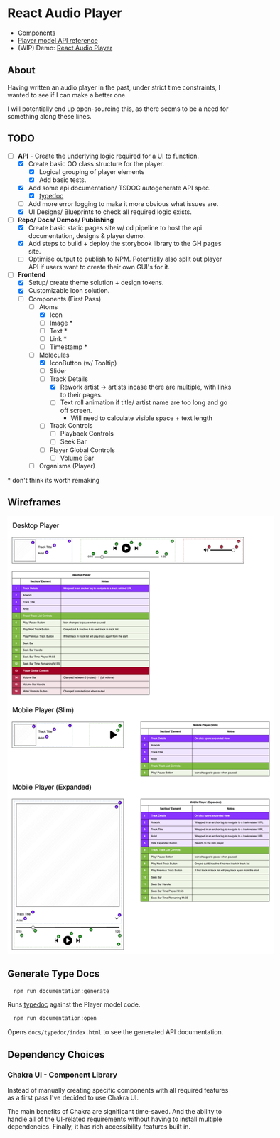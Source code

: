 # React Audio Player

- [Components](https://jonnypickard.github.io/react-audio-player/storybook/?path=/docs/react-audio-player-overview-links--docs)
- [Player model API reference](https://jonnypickard.github.io/react-audio-player/typedoc/index.html)
- (WIP) Demo: [React Audio Player](https://jonnypickard.github.io/react-audio-player)

## About

Having written an audio player in the past, under strict time constraints, I wanted to see if I can make a better one.

I will potentially end up open-sourcing this, as there seems to be a need for something along these lines.

## TODO

- [ ] **API** - Create the underlying logic required for a UI to function.
  - [x] Create basic OO class structure for the player.
    - [x] Logical grouping of player elements
    - [x] Add basic tests.
  - [x] Add some api documentation/ TSDOC autogenerate API spec.
    - [x] [typedoc](https://typedoc.org/)
  - [ ] Add more error logging to make it more obvious what issues are.
  - [x] UI Designs/ Blueprints to check all required logic exists.
- [ ] **Repo/ Docs/ Demos/ Publishing**
  - [x] Create basic static pages site w/ cd pipeline to host the api documentation, designs & player demo.
  - [x] Add steps to build + deploy the storybook library to the GH pages site.
  - [ ] Optimise output to publish to NPM. Potentially also split out player API if users want to create their own GUI's for it.
- [ ] **Frontend**
  - [x] Setup/ create theme solution + design tokens.
  - [x] Customizable icon solution.
  - [ ] Components (First Pass)
    - [ ] Atoms
      - [x] Icon
      - [ ] Image \*
      - [ ] Text \*
      - [ ] Link \*
      - [ ] Timestamp \*
    - [ ] Molecules
      - [x] IconButton (w/ Tooltip)
      - [ ] Slider
      - [ ] Track Details
        - [x] Rework artist -> artists incase there are multiple, with links to their pages.
        - [ ] Text roll animation if title/ artist name are too long and go off screen.
          - Will need to calculate visible space + text length
      - [ ] Track Controls
        - [ ] Playback Controls
        - [ ] Seek Bar
      - [ ] Player Global Controls
        - [ ] Volume Bar
    - [ ] Organisms (Player)

\* don't think its worth remaking

## Wireframes

<p align="center">
  <img src="./docs/designs/ReactAudioPlayer.drawio.png" alt="Wireframes" style="max-width:600px;">
</p>

## Generate Type Docs

```sh
  npm run documentation:generate
```

Runs [typedoc](https://typedoc.org/) against the Player model code.

```sh
  npm run documentation:open
```

Opens `docs/typedoc/index.html` to see the generated API documentation.

## Dependency Choices

### Chakra UI - Component Library

Instead of manually creating specific components with all required features as a first pass I've decided to use Chakra UI.

The main benefits of Chakra are significant time-saved. And the ability to handle all of the UI-related requirements without having to install multiple dependencies. Finally, it has rich accessibility features built in.
